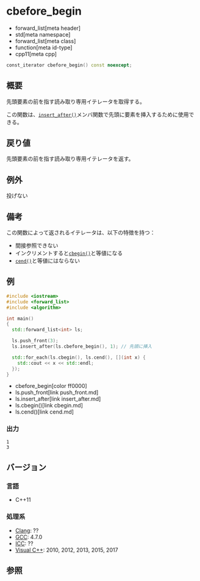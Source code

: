 # cbefore_begin
* forward_list[meta header]
* std[meta namespace]
* forward_list[meta class]
* function[meta id-type]
* cpp11[meta cpp]

```cpp
const_iterator cbefore_begin() const noexcept;
```

## 概要
先頭要素の前を指す読み取り専用イテレータを取得する。

この関数は、[`insert_after()`](insert_after.md)メンバ関数で先頭に要素を挿入するために使用できる。


## 戻り値
先頭要素の前を指す読み取り専用イテレータを返す。


## 例外
投げない


## 備考
この関数によって返されるイテレータは、以下の特徴を持つ：

- 間接参照できない
- インクリメントすると[`cbegin()`](cbegin.md)と等値になる
- [`cend()`](cend.md)と等値にはならない


## 例
```cpp example
#include <iostream>
#include <forward_list>
#include <algorithm>

int main()
{
  std::forward_list<int> ls;

  ls.push_front(3);
  ls.insert_after(ls.cbefore_begin(), 1); // 先頭に挿入

  std::for_each(ls.cbegin(), ls.cend(), [](int x) {
    std::cout << x << std::endl;
  });
}
```
* cbefore_begin[color ff0000]
* ls.push_front[link push_front.md]
* ls.insert_after[link insert_after.md]
* ls.cbegin()[link cbegin.md]
* ls.cend()[link cend.md]


### 出力
```
1
3
```

## バージョン
### 言語
- C++11

### 処理系
- [Clang](/implementation.md#clang): ??
- [GCC](/implementation.md#gcc): 4.7.0
- [ICC](/implementation.md#icc): ??
- [Visual C++](/implementation.md#visual_cpp): 2010, 2012, 2013, 2015, 2017


## 参照


